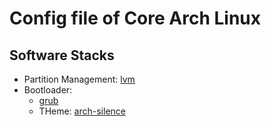 Config file of Core Arch Linux
===

## Software Stacks
- Partition Management: [lvm](https://wiki.archlinux.org/index.php/LVM)
- Bootloader:
    - [grub](https://wiki.archlinux.org/index.php/GRUB)
    - THeme: [arch-silence](https://aur.archlinux.org/packages/arch-silence-grub-theme-git/)
